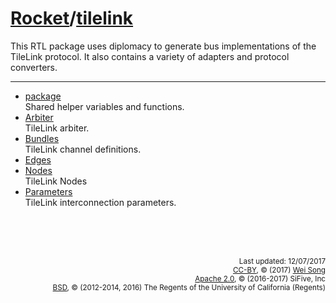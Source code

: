 [Rocket](../Readme.md)/[tilelink](https://github.com/freechipsproject/rocket-chip/tree/master/src/main/scala/tilelink)
========================
This RTL package uses diplomacy to generate bus implementations of the TileLink protocol. It also contains a variety
of adapters and protocol converters.

**********************

+ [package](tilelink/package.md)<br>
  Shared helper variables and functions.
+ [Arbiter](tilelink/Arbiter.md)<br>
  TileLink arbiter.
+ [Bundles](tilelink/Bundles.md)<br>
  TileLink channel definitions.
+ [Edges](tilelink/Edges.md)
+ [Nodes](tilelink/Nodes.md)<br>
  TileLink Nodes
+ [Parameters](tilelink/Parameters.md)<br>
  TileLink interconnection parameters.



<br><br><br><p align="right">
<sub>
Last updated: 12/07/2017<br>
[CC-BY](https://creativecommons.org/licenses/by/3.0/), &copy; (2017) [Wei Song](mailto:wsong83@gmail.com)<br>
[Apache 2.0](https://github.com/freechipsproject/rocket-chip/blob/master/LICENSE.SiFive), &copy; (2016-2017) SiFive, Inc<br>
[BSD](https://github.com/freechipsproject/rocket-chip/blob/master/LICENSE.Berkeley), &copy; (2012-2014, 2016) The Regents of the University of California (Regents)
</sub>
</p>
